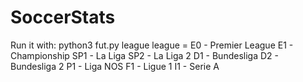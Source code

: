 # SoccerStats
Run it with: python3 fut.py league
league =  E0 - Premier League
          E1 - Championship
          SP1 - La Liga
          SP2 - La Liga 2
          D1 - Bundesliga
          D2 - Bundesliga 2
          P1 - Liga NOS
          F1 - Ligue 1
          I1 - Serie A
